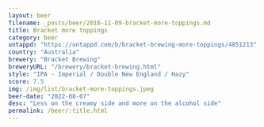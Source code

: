 ```yaml
---
layout: beer
filename: _posts/beer/2016-11-09-bracket-more-toppings.md
title: Bracket more toppings
category: beer
untappd: "https://untappd.com/b/bracket-brewing-more-toppings/4851213"
country: "Australia"
brewery: "Bracket Brewing"
breweryURL: "/brewery/bracket-brewing.html"
style: "IPA - Imperial / Double New England / Hazy"
score: 7.5
img: /img/list/bracket-more-toppings.jpeg
beer-date: "2022-08-07"
desc: "Less on the creamy side and more on the alcohol side"
permalink: /beer/:title.html
---
```

